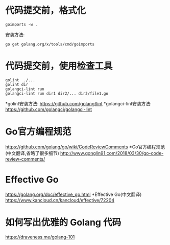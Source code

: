 # 代码提交前，格式化
```shell
goimports -w . 
```
安装方法: 
```
go get golang.org/x/tools/cmd/goimports
```

# 代码提交前，使用检查工具
```shell
golint  ./...
golint dir
golangci-lint run
golangci-lint run dir1 dir2/... dir3/file1.go
```
*golint安装方法:        https://github.com/golang/lint
*golangci-lint安装方法: https://github.com/golangci/golangci-lint

# Go官方编程规范
https://github.com/golang/go/wiki/CodeReviewComments
*Go官方编程规范(中文翻译,省略了很多细节)
http://www.gonglin91.com/2018/03/30/go-code-review-comments/

# Effective Go
https://golang.org/doc/effective_go.html
*Effective Go(中文翻译)
https://www.kancloud.cn/kancloud/effective/72204

# 如何写出优雅的 Golang 代码
https://draveness.me/golang-101
